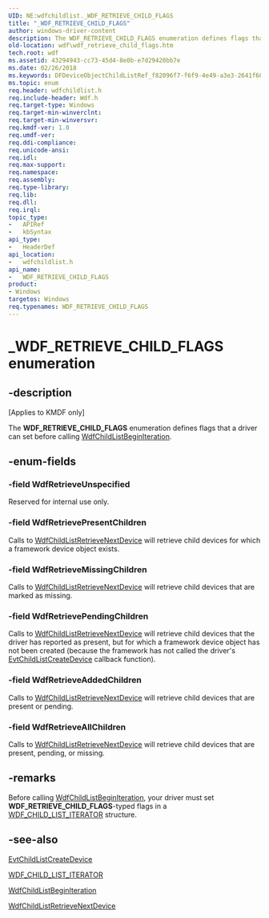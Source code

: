 ```yaml
---
UID: NE:wdfchildlist._WDF_RETRIEVE_CHILD_FLAGS
title: "_WDF_RETRIEVE_CHILD_FLAGS"
author: windows-driver-content
description: The WDF_RETRIEVE_CHILD_FLAGS enumeration defines flags that a driver can set before calling WdfChildListBeginIteration.
old-location: wdf\wdf_retrieve_child_flags.htm
tech.root: wdf
ms.assetid: 43294943-cc73-45d4-8e0b-e7d29420bb7e
ms.date: 02/26/2018
ms.keywords: DFDeviceObjectChildListRef_f82096f7-f6f9-4e49-a3e3-2641f60f98d9.xml, WDF_RETRIEVE_CHILD_FLAGS, WDF_RETRIEVE_CHILD_FLAGS enumeration, WdfRetrieveAddedChildren, WdfRetrieveAllChildren, WdfRetrieveMissingChildren, WdfRetrievePendingChildren, WdfRetrievePresentChildren, WdfRetrieveUnspecified, _WDF_RETRIEVE_CHILD_FLAGS, kmdf.wdf_retrieve_child_flags, wdf.wdf_retrieve_child_flags, wdfchildlist/WDF_RETRIEVE_CHILD_FLAGS, wdfchildlist/WdfRetrieveAddedChildren, wdfchildlist/WdfRetrieveAllChildren, wdfchildlist/WdfRetrieveMissingChildren, wdfchildlist/WdfRetrievePendingChildren, wdfchildlist/WdfRetrievePresentChildren, wdfchildlist/WdfRetrieveUnspecified
ms.topic: enum
req.header: wdfchildlist.h
req.include-header: Wdf.h
req.target-type: Windows
req.target-min-winverclnt: 
req.target-min-winversvr: 
req.kmdf-ver: 1.0
req.umdf-ver: 
req.ddi-compliance: 
req.unicode-ansi: 
req.idl: 
req.max-support: 
req.namespace: 
req.assembly: 
req.type-library: 
req.lib: 
req.dll: 
req.irql: 
topic_type:
-	APIRef
-	kbSyntax
api_type:
-	HeaderDef
api_location:
-	wdfchildlist.h
api_name:
-	WDF_RETRIEVE_CHILD_FLAGS
product:
- Windows
targetos: Windows
req.typenames: WDF_RETRIEVE_CHILD_FLAGS
---
```


# _WDF_RETRIEVE_CHILD_FLAGS enumeration


## -description


<p class="CCE_Message">[Applies to KMDF only]</p>

The <b>WDF_RETRIEVE_CHILD_FLAGS</b> enumeration defines flags that a driver can set before calling <a href="https://msdn.microsoft.com/library/windows/hardware/ff545601">WdfChildListBeginIteration</a>.


## -enum-fields




### -field WdfRetrieveUnspecified

Reserved for internal use only.


### -field WdfRetrievePresentChildren

Calls to <a href="https://msdn.microsoft.com/library/windows/hardware/ff545655">WdfChildListRetrieveNextDevice</a> will retrieve child devices for which a framework device object exists.


### -field WdfRetrieveMissingChildren

Calls to <a href="https://msdn.microsoft.com/library/windows/hardware/ff545655">WdfChildListRetrieveNextDevice</a> will retrieve child devices that are marked as missing. 


### -field WdfRetrievePendingChildren

Calls to <a href="https://msdn.microsoft.com/library/windows/hardware/ff545655">WdfChildListRetrieveNextDevice</a> will retrieve child devices that the driver has reported as present, but for which a framework device object has not been created (because the framework has not called the driver's <a href="https://msdn.microsoft.com/296fbe06-1680-43a8-b5c3-1a1faa19c6c3">EvtChildListCreateDevice</a> callback function). 


### -field WdfRetrieveAddedChildren

Calls to <a href="https://msdn.microsoft.com/library/windows/hardware/ff545655">WdfChildListRetrieveNextDevice</a> will retrieve child devices that are present or pending.


### -field WdfRetrieveAllChildren

Calls to <a href="https://msdn.microsoft.com/library/windows/hardware/ff545655">WdfChildListRetrieveNextDevice</a> will retrieve child devices that are present, pending, or missing.


## -remarks



Before calling <a href="https://msdn.microsoft.com/library/windows/hardware/ff545601">WdfChildListBeginIteration</a>, your driver must set <b>WDF_RETRIEVE_CHILD_FLAGS</b>-typed flags in a <a href="https://msdn.microsoft.com/library/windows/hardware/ff551230">WDF_CHILD_LIST_ITERATOR</a> structure.




## -see-also




<a href="https://msdn.microsoft.com/296fbe06-1680-43a8-b5c3-1a1faa19c6c3">EvtChildListCreateDevice</a>



<a href="https://msdn.microsoft.com/library/windows/hardware/ff551230">WDF_CHILD_LIST_ITERATOR</a>



<a href="https://msdn.microsoft.com/library/windows/hardware/ff545601">WdfChildListBeginIteration</a>



<a href="https://msdn.microsoft.com/library/windows/hardware/ff545655">WdfChildListRetrieveNextDevice</a>
 

 

